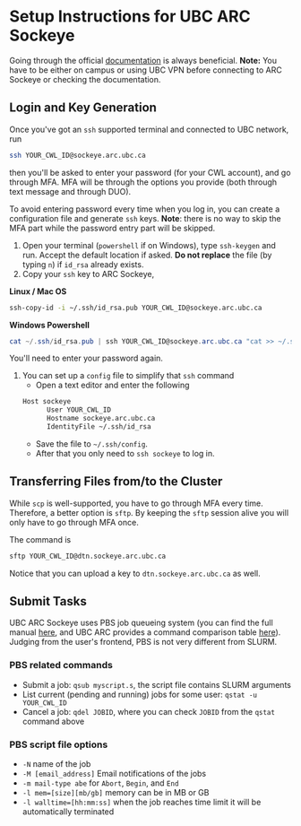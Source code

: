 # Setup Instructions for UBC ARC Sockeye

Going through the official [documentation](https://confluence.it.ubc.ca/display/UARC/UBC+ARC+Technical+User+Documentation) is always beneficial.
**Note:** You have to be either on campus or using UBC VPN before connecting to ARC Sockeye or checking the documentation.

## Login and Key Generation

Once you've got an `ssh` supported terminal and connected to UBC network, run
```bash
ssh YOUR_CWL_ID@sockeye.arc.ubc.ca
```
then you'll be asked to enter your password (for your CWL account), and go through MFA. MFA will be through the options you provide (both through text message and through DUO).

To avoid entering password every time when you log in, you can create a configuration file and generate `ssh` keys. **Note**: there is no way to skip the MFA part while the password entry part will be skipped.
1. Open your terminal (`powershell` if on Windows), type `ssh-keygen` and run. Accept the default location if asked. **Do not replace** the file (by typing `n`) if `id_rsa` already exists.
1. Copy your `ssh` key to ARC Sockeye,

  **Linux / Mac OS**
  ```bash
  ssh-copy-id -i ~/.ssh/id_rsa.pub YOUR_CWL_ID@sockeye.arc.ubc.ca
  ```
  **Windows Powershell**
  ```powershell
  cat ~/.ssh/id_rsa.pub | ssh YOUR_CWL_ID@sockeye.arc.ubc.ca "cat >> ~/.ssh/authorized_keys"
  ```
  You'll need to enter your password again.
1. You can set up a `config` file to simplify that `ssh` command
    - Open a text editor and enter the following
    ```bash
    Host sockeye
	      User YOUR_CWL_ID
	      Hostname sockeye.arc.ubc.ca
	      IdentityFile ~/.ssh/id_rsa
    ```
	- Save the file to `~/.ssh/config`.
    - After that you only need to `ssh sockeye` to log in.

## Transferring Files from/to the Cluster
While `scp` is well-supported, you have to go through MFA every time. Therefore, a better option is `sftp`. By keeping the `sftp` session alive you will only have to go through MFA once.

The command is
``` bash
sftp YOUR_CWL_ID@dtn.sockeye.arc.ubc.ca
```
Notice that you can upload a key to `dtn.sockeye.arc.ubc.ca` as well.

## Submit Tasks
UBC ARC Sockeye uses PBS job queueing system (you can find the full manual [here](https://www.altair.com/pdfs/pbsworks/PBSUserGuide19.2.3.pdf), and UBC ARC provides a command comparison table [here](https://confluence.it.ubc.ca/display/UARC/Running+Jobs#RunningJobs-SlurmtoPBSTranslation)). Judging from the user's frontend, PBS is not very different from SLURM.

### PBS related commands
- Submit a job: `qsub myscript.s`, the script file contains SLURM arguments
- List current (pending and running) jobs for some user: `qstat -u YOUR_CWL_ID`
- Cancel a job: `qdel JOBID`, where you can check `JOBID` from the `qstat` command above

### PBS script file options
- `-N` name of the job
- `-M [email_address]` Email notifications of the jobs
- `-m mail-type abe` for `Abort`, `Begin`, and `End`
- `-l mem=[size][mb/gb]` memory can be in MB or GB
- `-l walltime=[hh:mm:ss]` when the job reaches time limit it will be automatically terminated
